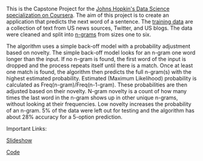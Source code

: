 This is the Capstone Project for the [Johns Hopkin's Data Science specialization on Coursera](https://www.coursera.org/specializations/jhu-data-science?utm_source=gg&utm_medium=sem&utm_campaign=data_science_search_us&campaignid=313639147&device=c&keyword=john%20hopkins%20data%20science&matchtype=e&network=g&devicemodel=&adpostion=1t1&hide_mobile_promo&gclid=CIneqve3jM0CFVVZhgodwJYIQQ). The aim of this project is to create an application that predicts the next word of a sentence. The [training data](https://d396qusza40orc.cloudfront.net/dsscapstone/dataset/Coursera-SwiftKey.zip) are a collection of text from US news sources, Twitter, and US blogs. The data were cleaned and split into [n-grams](https://en.wikipedia.org/wiki/N-gram) from sizes one to six.

The algorithm uses a simple back-off model with a probability adjustment based on novelty. The simple back-off model looks for an n-gram one word longer than the input. If no n-gram is found, the first word of the input is dropped and the process repeats itself until there is a match. Once at least one match is found, the algorithm then predicts the full n-gram(s) with the highest estimated probability. Estimated (Maximum Likelihood) probability is calculated as Freq(n-gram)/Freq(n-1-gram). These probabilities are then adjusted based on their novelty. N-gram novelty is a count of how many times the last word in the n-gram shows up in other unique n-grams, without looking at their frequencies. Low novelty increases the probability of an n-gram. 5% of the data were left out for testing and the algorithm has about 28% accuracy for a 5-option prediction.

Important Links:

[Slideshow](http://rpubs.com/daniel_alaiev/186996)

[Code](https://github.com/DataDan01/Capstone)

